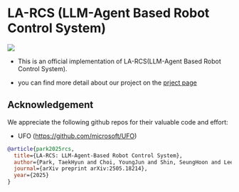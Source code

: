 
  # LA-RCS (LLM-Agent Based Robot Control System) </b></h2>


[![](https://img.shields.io/badge/arXiv:2505.18214-B31B1B?logo=arxiv)](https://arxiv.org/pdf/2505.18214)

* This is an official implementation of LA-RCS(LLM-Agent Based Robot Control System).
- you can find more detail about our project on the [prject page](https://la-rcs.github.io/)

## Acknowledgement

We appreciate the following github repos for their valuable code and effort:
- UFO (https://github.com/microsoft/UFO)

```bibtex
@article{park2025rcs,
  title={LA-RCS: LLM-Agent-Based Robot Control System},
  author={Park, TaekHyun and Choi, YoungJun and Shin, SeungHoon and Lee, Kwangil},
  journal={arXiv preprint arXiv:2505.18214},
  year={2025}
}

